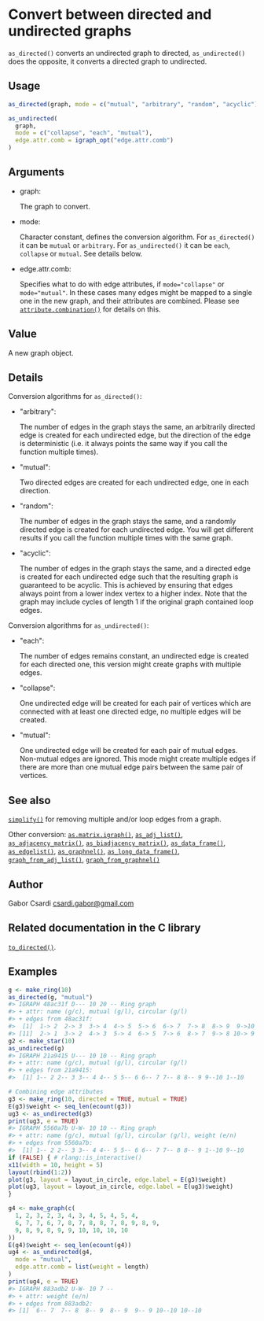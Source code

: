 # Convert between directed and undirected graphs

`as_directed()` converts an undirected graph to directed,
`as_undirected()` does the opposite, it converts a directed graph to
undirected.

## Usage

``` r
as_directed(graph, mode = c("mutual", "arbitrary", "random", "acyclic"))

as_undirected(
  graph,
  mode = c("collapse", "each", "mutual"),
  edge.attr.comb = igraph_opt("edge.attr.comb")
)
```

## Arguments

- graph:

  The graph to convert.

- mode:

  Character constant, defines the conversion algorithm. For
  `as_directed()` it can be `mutual` or `arbitrary`. For
  `as_undirected()` it can be `each`, `collapse` or `mutual`. See
  details below.

- edge.attr.comb:

  Specifies what to do with edge attributes, if `mode="collapse"` or
  `mode="mutual"`. In these cases many edges might be mapped to a single
  one in the new graph, and their attributes are combined. Please see
  [`attribute.combination()`](https://r.igraph.org/reference/igraph-attribute-combination.md)
  for details on this.

## Value

A new graph object.

## Details

Conversion algorithms for `as_directed()`:

- "arbitrary":

  The number of edges in the graph stays the same, an arbitrarily
  directed edge is created for each undirected edge, but the direction
  of the edge is deterministic (i.e. it always points the same way if
  you call the function multiple times).

- "mutual":

  Two directed edges are created for each undirected edge, one in each
  direction.

- "random":

  The number of edges in the graph stays the same, and a randomly
  directed edge is created for each undirected edge. You will get
  different results if you call the function multiple times with the
  same graph.

- "acyclic":

  The number of edges in the graph stays the same, and a directed edge
  is created for each undirected edge such that the resulting graph is
  guaranteed to be acyclic. This is achieved by ensuring that edges
  always point from a lower index vertex to a higher index. Note that
  the graph may include cycles of length 1 if the original graph
  contained loop edges.

Conversion algorithms for `as_undirected()`:

- "each":

  The number of edges remains constant, an undirected edge is created
  for each directed one, this version might create graphs with multiple
  edges.

- "collapse":

  One undirected edge will be created for each pair of vertices which
  are connected with at least one directed edge, no multiple edges will
  be created.

- "mutual":

  One undirected edge will be created for each pair of mutual edges.
  Non-mutual edges are ignored. This mode might create multiple edges if
  there are more than one mutual edge pairs between the same pair of
  vertices.

## See also

[`simplify()`](https://r.igraph.org/reference/simplify.md) for removing
multiple and/or loop edges from a graph.

Other conversion:
[`as.matrix.igraph()`](https://r.igraph.org/reference/as.matrix.igraph.md),
[`as_adj_list()`](https://r.igraph.org/reference/as_adj_list.md),
[`as_adjacency_matrix()`](https://r.igraph.org/reference/as_adjacency_matrix.md),
[`as_biadjacency_matrix()`](https://r.igraph.org/reference/as_biadjacency_matrix.md),
[`as_data_frame()`](https://r.igraph.org/reference/graph_from_data_frame.md),
[`as_edgelist()`](https://r.igraph.org/reference/as_edgelist.md),
[`as_graphnel()`](https://r.igraph.org/reference/as_graphnel.md),
[`as_long_data_frame()`](https://r.igraph.org/reference/as_long_data_frame.md),
[`graph_from_adj_list()`](https://r.igraph.org/reference/graph_from_adj_list.md),
[`graph_from_graphnel()`](https://r.igraph.org/reference/graph_from_graphnel.md)

## Author

Gabor Csardi <csardi.gabor@gmail.com>

## Related documentation in the C library

[`to_directed()`](https://igraph.org/c/html/latest/igraph-Structural.html#igraph_to_directed).

## Examples

``` r
g <- make_ring(10)
as_directed(g, "mutual")
#> IGRAPH 48ac31f D--- 10 20 -- Ring graph
#> + attr: name (g/c), mutual (g/l), circular (g/l)
#> + edges from 48ac31f:
#>  [1]  1-> 2  2-> 3  3-> 4  4-> 5  5-> 6  6-> 7  7-> 8  8-> 9  9->10  1->10
#> [11]  2-> 1  3-> 2  4-> 3  5-> 4  6-> 5  7-> 6  8-> 7  9-> 8 10-> 9 10-> 1
g2 <- make_star(10)
as_undirected(g)
#> IGRAPH 21a9415 U--- 10 10 -- Ring graph
#> + attr: name (g/c), mutual (g/l), circular (g/l)
#> + edges from 21a9415:
#>  [1] 1-- 2 2-- 3 3-- 4 4-- 5 5-- 6 6-- 7 7-- 8 8-- 9 9--10 1--10

# Combining edge attributes
g3 <- make_ring(10, directed = TRUE, mutual = TRUE)
E(g3)$weight <- seq_len(ecount(g3))
ug3 <- as_undirected(g3)
print(ug3, e = TRUE)
#> IGRAPH 5560a7b U-W- 10 10 -- Ring graph
#> + attr: name (g/c), mutual (g/l), circular (g/l), weight (e/n)
#> + edges from 5560a7b:
#>  [1] 1-- 2 2-- 3 3-- 4 4-- 5 5-- 6 6-- 7 7-- 8 8-- 9 1--10 9--10
if (FALSE) { # rlang::is_interactive()
x11(width = 10, height = 5)
layout(rbind(1:2))
plot(g3, layout = layout_in_circle, edge.label = E(g3)$weight)
plot(ug3, layout = layout_in_circle, edge.label = E(ug3)$weight)
}

g4 <- make_graph(c(
  1, 2, 3, 2, 3, 4, 3, 4, 5, 4, 5, 4,
  6, 7, 7, 6, 7, 8, 7, 8, 8, 7, 8, 9, 8, 9,
  9, 8, 9, 8, 9, 9, 10, 10, 10, 10
))
E(g4)$weight <- seq_len(ecount(g4))
ug4 <- as_undirected(g4,
  mode = "mutual",
  edge.attr.comb = list(weight = length)
)
print(ug4, e = TRUE)
#> IGRAPH 883adb2 U-W- 10 7 -- 
#> + attr: weight (e/n)
#> + edges from 883adb2:
#> [1]  6-- 7  7-- 8  8-- 9  8-- 9  9-- 9 10--10 10--10
```
